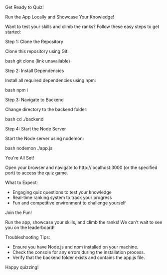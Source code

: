 Get Ready to Quiz!

Run the App Locally and Showcase Your Knowledge!

Want to test your skills and climb the ranks? Follow these easy steps to get started:

Step 1: Clone the Repository

Clone this repository using Git:

bash
git clone (link unavailable)

Step 2: Install Dependencies

Install all required dependencies using npm:

bash
npm i

Step 3: Navigate to Backend

Change directory to the backend folder:

bash
cd ./backend

Step 4: Start the Node Server

Start the Node server using nodemon:

bash
nodemon ./app.js

You're All Set!

Open your browser and navigate to http://localhost:3000 (or the specified port) to access the quiz game.

What to Expect:

- Engaging quiz questions to test your knowledge
- Real-time ranking system to track your progress
- Fun and competitive environment to challenge yourself

Join the Fun!

Run the app, showcase your skills, and climb the ranks! We can't wait to see you on the leaderboard!

Troubleshooting Tips:

- Ensure you have Node.js and npm installed on your machine.
- Check the console for any errors during the installation process.
- Verify that the backend folder exists and contains the app.js file.

Happy quizzing!
